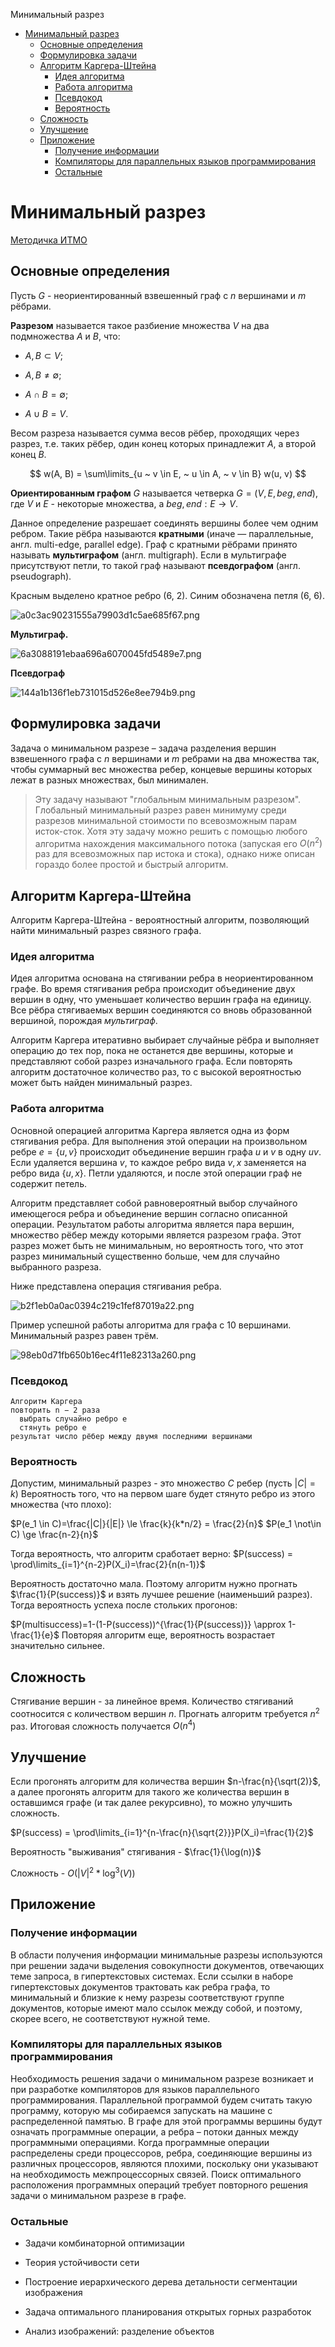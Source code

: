 Минимальный разрез

- [Минимальный разрез](#минимальный-разрез)
  - [Основные определения](#основные-определения)
  - [Формулировка задачи](#формулировка-задачи)
  - [Алгоритм Каргера-Штейна](#алгоритм-каргера-штейна)
    - [Идея алгоритма](#идея-алгоритма)
    - [Работа алгоритма](#работа-алгоритма)
    - [Псевдокод](#псевдокод)
    - [Вероятность](#вероятность)
  - [Сложность](#сложность)
  - [Улучшение](#улучшение)
  - [Приложение](#приложение)
    - [Получение информации](#получение-информации)
    - [Компиляторы для параллельных языков программирования](#компиляторы-для-параллельных-языков-программирования)
    - [Остальные](#остальные)

# Минимальный разрез

[Методичка ИТМО](http://se.moevm.info/lib/exe/fetch.php/courses:algorithms_building_and_analysis:min-cut-itmo.pdf)

## Основные определения

Пусть $G$ - неориентированный взвешенный граф с $n$ вершинами и $m$ рёбрами.

**Разрезом** называется такое разбиение множества $V$ на два подмножества $A$ и $B$, что:

- $A, B \subset V$;

- $A, B \ne \emptyset$;

- $A \cap B = \emptyset$;

- $A \cup B = V$.

Весом разреза называется сумма весов рёбер, проходящих через разрез, т.е. таких рёбер, один конец которых принадлежит $A$, а второй конец $B$.

$$
w(A, B) = \sum\limits_{u ~ v \in E, ~ u \in A, ~ v \in B} w(u, v)
$$

**Ориентированным графом** $G$ называется четверка $G = (V, E, beg, end)$, где $V$ и $E$ - некоторые множества, а $beg, end: E \to V$.

Данное определение разрешает соединять вершины более чем одним ребром. Такие рёбра называются **кратными** (иначе — параллельные, англ. multi-edge, parallel edge). Граф с кратными рёбрами принято называть **мультиграфом** (англ. multigraph). Если в мультиграфе присутствуют петли, то такой граф называют **псевдографом** (англ. pseudograph).

Красным выделено кратное ребро (6, 2). Синим обозначена петля (6, 6).

![a0c3ac90231555a79903d1c5ae685f67.png](./_resources/14587702e6eb40f2912ee6dae8b81b32.png)

**Мультиграф.**

![6a3088191ebaa696a6070045fd5489e7.png](./_resources/994e0877789d4af5bc4381abecc18f1b.png)

**Псевдограф**

![144a1b136f1eb731015d526e8ee794b9.png](./_resources/1a8c8ba2cce841a0946b5bb941e5cd10.png)

## Формулировка задачи

Задача о минимальном разрезе – задача разделения вершин взвешенного графа с $n$ вершинами и $m$ ребрами на два множества так, чтобы суммарный вес множества ребер, концевые вершины которых лежат в разных множествах, был минимален.

> Эту задачу называют "глобальным минимальным разрезом". Глобальный минимальный разрез равен минимуму среди разрезов минимальной стоимости по всевозможным парам исток-сток. Хотя эту задачу можно решить с помощью любого алгоритма нахождения максимального потока (запуская его $O(n^2)$ раз для всевозможных пар истока и стока), однако ниже описан гораздо более простой и быстрый алгоритм.

## Алгоритм Каргера-Штейна

Алгоритм Каргера-Штейна - вероятностный алгоритм, позволяющий найти минимальный разрез связного графа.

### Идея алгоритма

Идея алгоритма основана на стягивании ребра в неориентированном графе. Во время стягивания ребра происходит объединение двух вершин в одну, что уменьшает количество вершин графа на единицу. Все рёбра стягиваемых вершин соединяются со вновь образованной вершиной, порождая *мультиграф*.

Алгоритм Каргера итеративно выбирает случайные рёбра и выполняет операцию до тех пор, пока не останется две вершины, которые и представляют собой разрез изначального графа. Если повторять алгоритм достаточное количество раз, то с высокой вероятностью может быть найден минимальный разрез.

### Работа алгоритма

Основной операцией алгоритма Каргера является одна из форм стягивания ребра. Для выполнения этой операции на произвольном ребре $e = \{ u, v \}$ происходит объединение вершин графа $u$ и $v$ в одну $uv$. Если удаляется вершина $v$, то каждое ребро вида ${v, x}$ заменяется на ребро вида $\{ u, x \}$. Петли удаляются, и после этой операции граф не содержит петель.

Алгоритм представляет собой равновероятный выбор случайного имеющегося ребра и объединение вершин согласно описанной операции. Результатом работы алгоритма является пара вершин, множество рёбер между которыми является разрезом графа. Этот разрез может быть не минимальным, но вероятность того, что этот разрез минимальный существенно больше, чем для случайно выбранного разреза.

Ниже представлена операция стягивания ребра.

![b2f1eb0a0ac0394c219c1fef87019a22.png](./_resources/20fee939294d4b1aab8b571ac850f043.png)

Пример успешной работы алгоритма для графа с 10 вершинами. Минимальный разрез равен трём.

![98eb0d71fb650b16ec4f11e82313a260.png](./_resources/10d146085c7b41e1a5dc8e8e654ee81e.png)

### Псевдокод

```
Алгоритм Каргера
повторить n − 2 раза
  выбрать случайно ребро e
  стянуть ребро e
результат число рёбер между двумя последними вершинами
```
### Вероятность
Допустим, минимальный разрез - это множество $C$ ребер (пусть $|C|=k$)
Вероятность того, что на первом шаге будет стянуто ребро из этого множества (что плохо):

$P(e_1 \in C)=\frac{|C|}{|E|} \le \frac{k}{k*n/2} = \frac{2}{n}$
$P(e_1 \not\in C) \ge \frac{n-2}{n}$

Тогда вероятность, что алгоритм сработает верно:
$P(success) = \prod\limits_{i=1}^{n-2}P(X_i)=\frac{2}{n(n-1)}$

Вероятность достаточно мала. Поэтому алгоритм нужно прогнать 
$\frac{1}{P(success)}$ и взять лучшее решение (наименьший разрез).
Тогда вероятность успеха после стольких прогонов:

$P(multisuccess)=1-(1-P(success))^{\frac{1}{P(success)}} \approx 1-\frac{1}{e}$
Повторяя алгоритм еще, вероятность возрастает значительно сильнее.

## Сложность
Стягивание вершин - за линейное время. Количество стягиваний соотносится с количеством вершин $n$. Прогнать алгоритм требуется $n^2$ раз.
Итоговая сложность получается $O(n^4)$

## Улучшение 
Если прогонять алгоритм для количества вершин $n-\frac{n}{\sqrt(2)}$, а далее прогонять алгоритм для такого же количества вершин в оставшимся графе (и так далее рекурсивно), то можно улучшить сложность.

$P(success) = \prod\limits_{i=1}^{n-\frac{n}{\sqrt{2}}}P(X_i)=\frac{1}{2}$

Вероятность "выживания" стягивания - $\frac{1}{\log(n)}$

Сложность - $O(|V|^2*\log^3(V))$
## Приложение 

### Получение информации

В области получения информации минимальные разрезы используются при решении задачи выделения совокупности документов, отвечающих теме запроса, в гипертекстовых системах. Если ссылки в наборе гипертекстовых документов трактовать как ребра графа, то минимальный и близкие к нему разрезы соответствуют группе документов, которые имеют мало ссылок между собой, и поэтому, скорее всего, не соответствуют нужной теме.

### Компиляторы для параллельных языков программирования

Необходимость решения задачи о минимальном разрезе возникает и при разработке компиляторов для языков параллельного программирования. Параллельной программой будем считать такую программу, которую мы собираемся запускать на машине с распределенной памятью. В графе для этой программы вершины будут означать программные операции, а ребра – потоки данных между
программными операциями. Когда программные операции распределены среди процессоров, ребра, соединяющие вершины из различных процессоров, являются плохими, поскольку они указывают на необходимость межпроцессорных связей. Поиск оптимального расположения программных операций требует повторного решения задачи о минимальном разрезе в графе.

### Остальные

- Задачи комбинаторной оптимизации

- Теория устойчивости сети

- Построение иерархического дерева детальности сегментации изображения

- Задача оптимального планирования открытых горных разработок

- Анализ изображений: разделение объектов